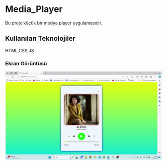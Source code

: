 <h1>Media_Player</h1>


Bu proje küçük bir medya player uygulamasıdır.


<h2>Kullanılan Teknolojiler</h2>


HTML,CSS,JS

<h3>Ekran Görüntüsü</h3>


![](media.gif)

